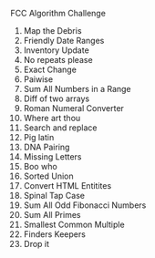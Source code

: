 FCC Algorithm Challenge

1) Map the Debris  
2) Friendly Date Ranges  
3) Inventory Update  
4) No repeats  please  
5) Exact Change  
6) Paiwise  
7) Sum All Numbers in a Range  
8) Diff of two arrays  
9) Roman Numeral Converter  
10) Where art thou  
11) Search and replace  
12) Pig latin  
13) DNA Pairing   
14) Missing Letters   
15) Boo who   
16) Sorted Union   
17) Convert HTML Entitites  
18) Spinal Tap Case    
19) Sum All Odd Fibonacci Numbers   
20) Sum All Primes   
21) Smallest Common Multiple   
22) Finders Keepers   
23) Drop it

 
